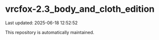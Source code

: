 # vrcfox-2.3_body_and_cloth_edition

Last updated: 2025-06-18 12:52:52

This repository is automatically maintained.
